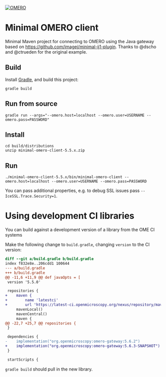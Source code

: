 [![OMERO](https://github.com/ome/minimal-omero-client/workflows/OMERO/badge.svg)](https://github.com/ome/minimal-omero-client/actions)

# Minimal OMERO client

Minimal Maven project for connecting to OMERO using the Java gateway based on
https://github.com/imagej/minimal-ij1-plugin. Thanks to @dscho and @ctrueden for the original example.

## Build

Install [Gradle](https://gradle.org/), and build this project:

    gradle build

## Run from source

    gradle run --args="--omero.host=localhost --omero.user=USERNAME --omero.pass=PASSWORD"

## Install

    cd build/distributions
    unzip minimal-omero-client-5.5.x.zip

## Run

    ./minimal-omero-client-5.5.x/bin/minimal-omero-client --omero.host=localhost --omero.user=USERNAME --omero.pass=PASSWORD

You can pass additional properties, e.g. to debug SSL issues pass `--IceSSL.Trace.Security=1`.

# Using development CI libraries

You can build against a development version of a library from the OME CI systems

Make the following change to `build.gradle`, changing `version` to the CI version:
```diff
diff --git a/build.gradle b/build.gradle
index f832e8e..206cdd1 100644
--- a/build.gradle
+++ b/build.gradle
@@ -11,6 +11,9 @@ def javaOpts = [
 version '5.5.0'

 repositories {
+    maven {
+        name 'latestci'
+        url 'https://latest-ci.openmicroscopy.org/nexus/repository/maven-internal/'}
     mavenLocal()
     mavenCentral()
     maven {
@@ -22,7 +25,7 @@ repositories {
 }

 dependencies {
-    implementation("org.openmicroscopy:omero-gateway:5.6.2")
+    implementation("org.openmicroscopy:omero-gateway:5.6.3-SNAPSHOT")
 }

 startScripts {
```

`gradle build` should pull in the new library.
